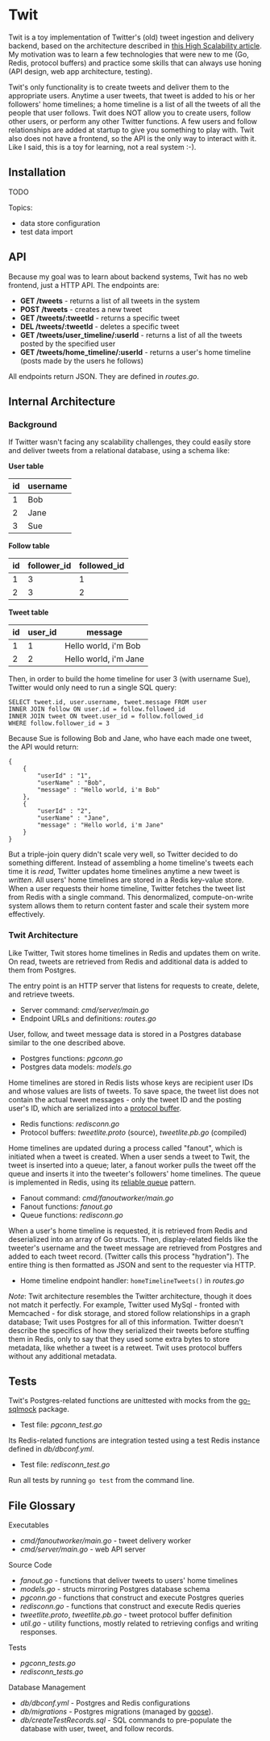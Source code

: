 # Twit

Twit is a toy implementation of Twitter's (old) tweet ingestion and delivery
backend, based on the architecture described in
[this High Scalability article](http://highscalability.com/blog/2013/7/8/the-architecture-twitter-uses-to-deal-with-150m-active-users.html).
My motivation was to learn a few technologies that were new to me
(Go, Redis, protocol buffers) and practice some skills that can
always use honing (API design, web app architecture, testing).

Twit's only functionality is to create tweets and deliver them to
the appropriate users. Anytime a user tweets, that tweet is added to his or her
followers' home timelines; a home timeline is a list of all the
tweets of all the people that user follows. Twit does NOT allow you
to create users, follow other users, or perform any other Twitter functions.
A few users and follow relationships are added at startup to give you something
to play with. Twit also does not have a frontend, so the API is the only way to
interact with it. Like I said, this is a toy for learning, not a real system :-).


## Installation

TODO

Topics:

   * data store configuration
   * test data import

## API

Because my goal was to learn about backend systems, Twit has no web frontend,
just a HTTP API. The endpoints are:

   * **GET /tweets** - returns a list of all tweets in the system
   * **POST /tweets** - creates a new tweet
   * **GET /tweets/:tweetId** - returns a specific tweet
   * **DEL /tweets/:tweetId** - deletes a specific tweet
   * **GET /tweets/user_timeline/:userId** - returns a list of all the tweets
     posted by the specified user
   * **GET /tweets/home_timeline/:userId** - returns a user's home timeline (posts made by the users he follows)

All endpoints return JSON. They are defined in *routes.go*.

## Internal Architecture

### Background

If Twitter wasn't facing any
scalability challenges, they could easily store and deliver tweets from
a relational database, using a schema like:

**User table**

| id | username |
|----|----------|
| 1 | Bob |
| 2 | Jane |
| 3 | Sue |

**Follow table**

| id | follower_id | followed_id |
|----|-------------|-------------|
| 1 | 3 | 1 |
| 2 | 3 | 2 |


**Tweet table**

| id | user_id | message |
|----|---------|---------|
| 1 | 1 | Hello world, i'm Bob |
| 2 | 2 | Hello world, i'm Jane |

Then, in order to build the home timeline for user 3 (with username Sue), Twitter would
only need to run a single SQL query:

```
SELECT tweet.id, user.username, tweet.message FROM user
INNER JOIN follow ON user.id = follow.followed_id
INNER JOIN tweet ON tweet.user_id = follow.followed_id
WHERE follow.follower_id = 3
```

Because Sue is following Bob and Jane, who have each made one tweet, the API would return:

```
{
    {
		"userId" : "1",
		"userName" : "Bob",
		"message" : "Hello world, i'm Bob"
    },
    {
		"userId" : "2",
		"userName" : "Jane",
		"message" : "Hello world, i'm Jane"
    }
}
```

But a triple-join query didn't scale very well,
so Twitter decided to do something different. Instead of assembling a home timeline's
tweets each time it is *read*,
Twitter updates home timelines anytime a new tweet is *written*.
All users' home timelines are stored in a Redis key-value store. When a user requests
their home timeline, Twitter fetches the tweet list from Redis with a single command.
This denormalized, compute-on-write system
allows them to return content faster and scale their system more effectively.

### Twit Architecture

Like Twitter, Twit stores home timelines in Redis and updates them on write. On read, tweets
are retrieved from Redis and additional data is added to them from Postgres.

The entry point is an HTTP server that listens for requests to create, delete, and retrieve tweets.

   * Server command: *cmd/server/main.go*
   * Endpoint URLs and definitions: *routes.go*

User, follow, and tweet message data is stored in a Postgres
database similar to the one described above.

   * Postgres functions: *pgconn.go*
   * Postgres data models: *models.go*

Home timelines are stored in
Redis lists whose keys are recipient user IDs and whose values are lists of tweets.
To save space, the tweet list does not contain the actual tweet messages - only the
tweet ID and the posting user's ID, which
are serialized into a [protocol buffer](https://developers.google.com/protocol-buffers/).

   * Redis functions: *redisconn.go*
   * Protocol buffers: *tweetlite.proto* (source), *tweetlite.pb.go* (compiled)

Home timelines are updated during a process called "fanout", which is
initiated when a tweet is created. When a user sends a tweet to Twit,
the tweet is inserted into a queue; later,
a fanout worker pulls the tweet off the queue and inserts it into the
tweeter's followers' home timelines. The queue is
implemented in Redis, using its
[reliable queue](http://redis.io/commands/rpoplpush) pattern.

   * Fanout command: *cmd/fanoutworker/main.go*
   * Fanout functions: *fanout.go*
   * Queue functions: *redisconn.go*

When a user's home timeline is requested, it is retrieved from Redis and
deserialized into an array of Go structs. Then, display-related fields like
the tweeter's username and the tweet message are retrieved from Postgres
and added to each tweet record.
(Twitter calls this process "hydration"). The entire thing is then
formatted as JSON and sent to the requester via HTTP.

   * Home timeline endpoint handler: `homeTimelineTweets()` in *routes.go*

*Note*: 
Twit architecture resembles the Twitter architecture, though it does not
match it perfectly. For example, Twitter used MySql - fronted with
Memcached - for disk storage, and stored follow relationships in a graph
database; Twit uses Postgres for all of this information. Twitter doesn't
describe the specifics of how they serialized their tweets before stuffing
them in Redis, only to say
that they used some extra bytes to store metadata, like whether a tweet is
a retweet. Twit uses protocol buffers without any additional metadata.

## Tests

Twit's Postgres-related functions are unittested with mocks from the
[go-sqlmock](https://github.com/DATA-DOG/go-sqlmock) package.

   * Test file: *pgconn_test.go*
   
Its Redis-related
functions are integration tested using a test Redis instance defined in *db/dbconf.yml*.

   * Test file: *redisconn_test.go*
   
Run all tests by running `go test` from the command line.

## File Glossary

Executables

   * *cmd/fanoutworker/main.go* - tweet delivery worker
   * *cmd/server/main.go* - web API server

Source Code

   * *fanout.go* - functions that deliver tweets to users' home timelines
   * *models.go* - structs mirroring Postgres database schema
   * *pgconn.go* - functions that construct and execute Postgres queries
   * *redisconn.go* - functions that construct and execute Redis queries
   * *tweetlite.proto*, *tweetlite.pb.go* - tweet protocol buffer definition
   * *util.go* - utility functions, mostly related to retrieving configs
     and writing responses.

Tests

   * *pgconn_tests.go*
   * *redisconn_tests.go*

Database Management

   * *db/dbconf.yml* - Postgres and Redis configurations
   * *db/migrations* - Postgres migrations (managed by [goose](http://bitbucket.org/liamstask/goose)).
   * *db/createTestRecords.sql* - SQL commands to pre-populate the database with user,
     tweet, and follow records.
